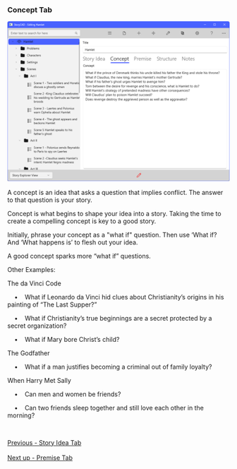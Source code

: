 ### Concept Tab ###


![](Overview-Concept-Tab.png)

A concept is an idea that asks a question that implies conflict.  The answer to that question is your story.   <br/>

Concept is what begins to shape your idea into a story. Taking the time to create a compelling concept is key to a good story.  <br/>

Initially, phrase your concept as a "what if" question. Then use ‘What if? And ‘What happens is’ to flesh out your idea.  <br/>

A good concept sparks more “what if” questions. <br/>

Other Examples: <br/>

The da Vinci Code <br/>

&nbsp;&nbsp;&nbsp;&nbsp;•&nbsp;&nbsp;&nbsp;&nbsp;What if Leonardo da Vinci hid clues about Christianity’s origins in his painting of “The Last Supper?”

&nbsp;&nbsp;&nbsp;&nbsp;•&nbsp;&nbsp;&nbsp;&nbsp;What if Christianity’s true beginnings are a secret protected by a secret organization?

&nbsp;&nbsp;&nbsp;&nbsp;•&nbsp;&nbsp;&nbsp;&nbsp;What if Mary bore Christ’s child?


The Godfather <br/>

&nbsp;&nbsp;&nbsp;&nbsp;•&nbsp;&nbsp;&nbsp;&nbsp;What if a man justifies becoming a criminal out of family loyalty?


When Harry Met Sally <br/>

&nbsp;&nbsp;&nbsp;&nbsp;•&nbsp;&nbsp;&nbsp;&nbsp;Can men and women be friends? 

&nbsp;&nbsp;&nbsp;&nbsp;•&nbsp;&nbsp;&nbsp;&nbsp;Can two friends sleep together and still love each other in the morning?







&nbsp;&nbsp;&nbsp;&nbsp;&nbsp;&nbsp;&nbsp;&nbsp; <br/>

[Previous - Story Idea Tab](Story_Idea_Tab.md) <br/><br/>
[Next up - Premise Tab](Premise_Tab.md)

